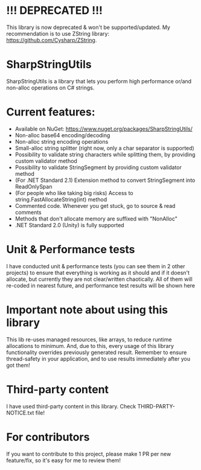 # !!! DEPRECATED !!!
This library is now deprecated & won't be supported/updated. My recommendation is to use ZString library: https://github.com/Cysharp/ZString.

# SharpStringUtils
SharpStringUtils is a library that lets you perform high performance or/and non-alloc operations on C# strings.

# Current features:
- Available on NuGet: https://www.nuget.org/packages/SharpStringUtils/
- Non-alloc base64 encoding/decoding
- Non-alloc string encoding operations
- Small-alloc string splitter (right now, only a char separator is supported)
- Possibility to validate string characters while splitting them, by providing custom validator method
- Possibility to validate StringSegment by providing custom validator method
- (For .NET Standard 2.1) Extension method to convert StringSegment into ReadOnlySpan<char>
- (For people who like taking big risks) Access to string.FastAllocateString(int) method
- Commented code. Whenever you get stuck, go to source & read comments
- Methods that don't allocate memory are suffixed with "NonAlloc"
- .NET Standard 2.0 (Unity) is fully supported

# Unit & Performance tests
I have conducted unit & performance tests (you can see them in 2 other projects) to ensure that everything
 is working as it should and if it doesn't allocate, but currently they are not clear/written chaotically. 
 All of them will re-coded in nearest future, and performance test results will be shown here
 
 # Important note about using this library
 This lib re-uses managed resources, like arrays, to reduce runtime allocations to minimum. And, due to this,
  every usage of this library functionality overrides previously generated result. Remember to ensure thread-safety
  in your application, and to use results immediately after you got them!  
 
 # Third-party content
 I have used third-party content in this library. Check THIRD-PARTY-NOTICE.txt file!
 
 # For contributors
 If you want to contribute to this project, please make 1 PR per new feature/fix, so it's easy for me to review them!
